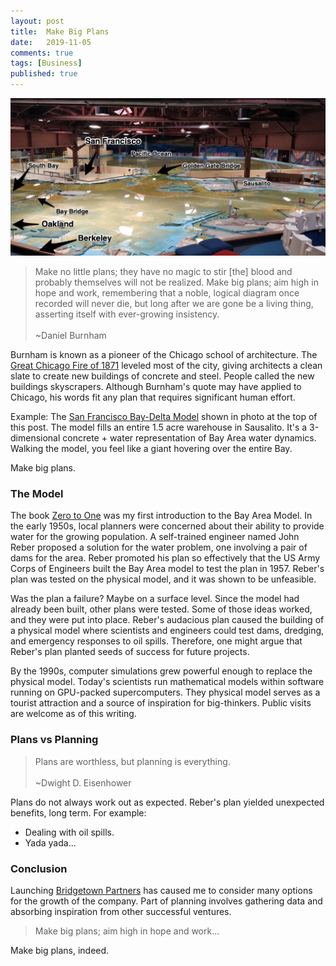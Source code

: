 ```yaml
---
layout: post
title:  Make Big Plans
date:   2019-11-05
comments: true
tags: [Business]
published: true
---
```


<img src="/images/bay_area_plan_san_francisco.jpg" width="800" alt="Bay Area Plan San Francisco, California, USA" title="Bay Area Plan San Francisco, California, USA">

>Make no little plans; they have no magic to stir [the] blood and probably themselves will not be realized. Make big plans; aim high in hope and work, remembering that a noble, logical diagram once recorded will never die, but long after we are gone be a living thing, asserting itself with ever-growing insistency.
&nbsp;<br/>&nbsp;<br/>
~Daniel Burnham

Burnham is known as a pioneer of the Chicago school of architecture. The [Great Chicago Fire of 1871](https://en.wikipedia.org/wiki/Great_Chicago_Fire) leveled most of the city, giving architects a clean slate to create new buildings of concrete and steel. People called the new buildings skyscrapers. Although Burnham's quote may have applied to Chicago, his words fit any plan that requires significant human effort.

Example: The [San Francisco Bay-Delta Model](https://www.spn.usace.army.mil/Missions/Recreation/Bay-Model-Visitor-Center/) shown in photo at the top of this post. The model fills an entire 1.5 acre warehouse in Sausalito. It's a 3-dimensional concrete + water representation of Bay Area water dynamics. Walking the model, you feel like a giant hovering over the entire Bay. 

Make big plans.

<!--more-->

### The Model

The book [Zero to One](/blog/2019/10/28/zero-to-one/) was my first introduction to the Bay Area Model. In the early 1950s, local planners were concerned about their ability to provide water for the growing population. A self-trained engineer named John Reber proposed a solution for the water problem, one involving a pair of dams for the area. Reber promoted his plan so effectively that the US Army Corps of Engineers built the Bay Area model to test the plan in 1957. Reber's plan was tested on the physical model, and it was shown to be unfeasible.

Was the plan a failure? Maybe on a surface level. Since the model had already been built, other plans were tested. Some of those ideas worked, and they were put into place. Reber's audacious plan caused the building of a physical model where scientists and engineers could test dams, dredging, and emergency responses to oil spills. Therefore, one might argue that Reber's plan planted seeds of success for future projects.

By the 1990s, computer simulations grew powerful enough to replace the physical model. Today's scientists run mathematical models within software running on GPU-packed supercomputers. They physical model serves as a tourist attraction and a source of inspiration for big-thinkers. Public visits are welcome as of this writing.

### Plans vs Planning

>Plans are worthless, but planning is everything.
&nbsp;<br/>&nbsp;<br/>
~Dwight D. Eisenhower

Plans do not always work out as expected. Reber's plan yielded unexpected benefits, long term. For example:

* Dealing with oil spills.
* Yada yada...


### Conclusion

Launching [Bridgetown Partners](http://bridgetownpartners.com) has caused me to consider many options for the growth of the company. Part of planning involves gathering data and absorbing inspiration from other successful ventures.

>Make big plans; aim high in hope and work...

Make big plans, indeed.

